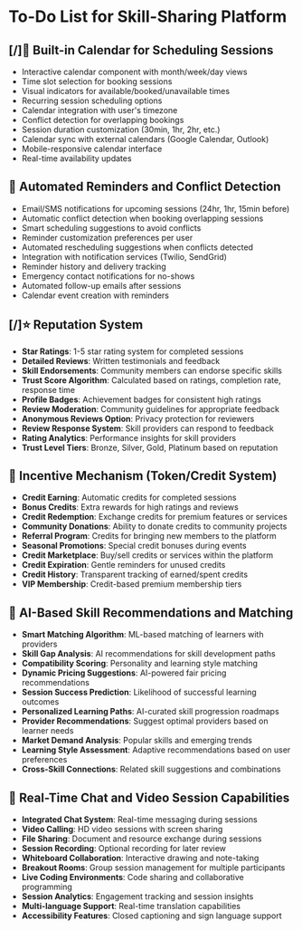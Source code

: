 # To-Do List for Skill-Sharing Platform

## [/]📅 Built-in Calendar for Scheduling Sessions
- Interactive calendar component with month/week/day views
- Time slot selection for booking sessions
- Visual indicators for available/booked/unavailable times
- Recurring session scheduling options
- Calendar integration with user's timezone
- Conflict detection for overlapping bookings
- Session duration customization (30min, 1hr, 2hr, etc.)
- Calendar sync with external calendars (Google Calendar, Outlook)
- Mobile-responsive calendar interface
- Real-time availability updates

## 🔔 Automated Reminders and Conflict Detection
- Email/SMS notifications for upcoming sessions (24hr, 1hr, 15min before)
- Automatic conflict detection when booking overlapping sessions
- Smart scheduling suggestions to avoid conflicts
- Reminder customization preferences per user
- Automated rescheduling suggestions when conflicts detected
- Integration with notification services (Twilio, SendGrid)
- Reminder history and delivery tracking
- Emergency contact notifications for no-shows
- Automated follow-up emails after sessions
- Calendar event creation with reminders

## [/]⭐ Reputation System
- **Star Ratings**: 1-5 star rating system for completed sessions
- **Detailed Reviews**: Written testimonials and feedback
- **Skill Endorsements**: Community members can endorse specific skills
- **Trust Score Algorithm**: Calculated based on ratings, completion rate, response time
- **Profile Badges**: Achievement badges for consistent high ratings
- **Review Moderation**: Community guidelines for appropriate feedback
- **Anonymous Reviews Option**: Privacy protection for reviewers
- **Review Response System**: Skill providers can respond to feedback
- **Rating Analytics**: Performance insights for skill providers
- **Trust Level Tiers**: Bronze, Silver, Gold, Platinum based on reputation

## 🎁 Incentive Mechanism (Token/Credit System)
- **Credit Earning**: Automatic credits for completed sessions
- **Bonus Credits**: Extra rewards for high ratings and reviews
- **Credit Redemption**: Exchange credits for premium features or services
- **Community Donations**: Ability to donate credits to community projects
- **Referral Program**: Credits for bringing new members to the platform
- **Seasonal Promotions**: Special credit bonuses during events
- **Credit Marketplace**: Buy/sell credits or services within the platform
- **Credit Expiration**: Gentle reminders for unused credits
- **Credit History**: Transparent tracking of earned/spent credits
- **VIP Membership**: Credit-based premium membership tiers

## 🤖 AI-Based Skill Recommendations and Matching
- **Smart Matching Algorithm**: ML-based matching of learners with providers
- **Skill Gap Analysis**: AI recommendations for skill development paths
- **Compatibility Scoring**: Personality and learning style matching
- **Dynamic Pricing Suggestions**: AI-powered fair pricing recommendations
- **Session Success Prediction**: Likelihood of successful learning outcomes
- **Personalized Learning Paths**: AI-curated skill progression roadmaps
- **Provider Recommendations**: Suggest optimal providers based on learner needs
- **Market Demand Analysis**: Popular skills and emerging trends
- **Learning Style Assessment**: Adaptive recommendations based on user preferences
- **Cross-Skill Connections**: Related skill suggestions and combinations

## 💬 Real-Time Chat and Video Session Capabilities
- **Integrated Chat System**: Real-time messaging during sessions
- **Video Calling**: HD video sessions with screen sharing
- **File Sharing**: Document and resource exchange during sessions
- **Session Recording**: Optional recording for later review
- **Whiteboard Collaboration**: Interactive drawing and note-taking
- **Breakout Rooms**: Group session management for multiple participants
- **Live Coding Environments**: Code sharing and collaborative programming
- **Session Analytics**: Engagement tracking and session insights
- **Multi-language Support**: Real-time translation capabilities
- **Accessibility Features**: Closed captioning and sign language support
